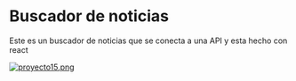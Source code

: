 # Buscador de noticias
Este es un buscador de noticias que se conecta a una API y esta hecho con react


[![proyecto15.png](https://i.postimg.cc/KYszFjCT/proyecto15.png)](https://postimg.cc/VSn1Wffs)
